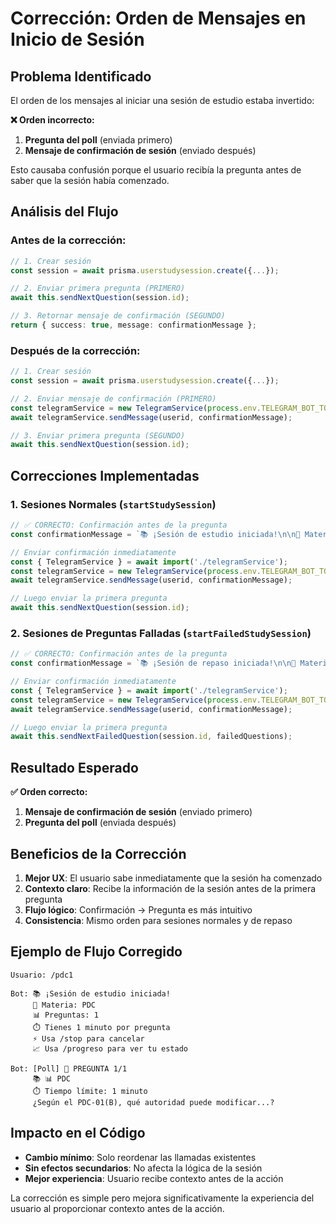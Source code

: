 # Corrección: Orden de Mensajes en Inicio de Sesión

## Problema Identificado

El orden de los mensajes al iniciar una sesión de estudio estaba invertido:

**❌ Orden incorrecto:**
1. **Pregunta del poll** (enviada primero)
2. **Mensaje de confirmación de sesión** (enviado después)

Esto causaba confusión porque el usuario recibía la pregunta antes de saber que la sesión había comenzado.

## Análisis del Flujo

### Antes de la corrección:
```typescript
// 1. Crear sesión
const session = await prisma.userstudysession.create({...});

// 2. Enviar primera pregunta (PRIMERO)
await this.sendNextQuestion(session.id);

// 3. Retornar mensaje de confirmación (SEGUNDO)
return { success: true, message: confirmationMessage };
```

### Después de la corrección:
```typescript
// 1. Crear sesión
const session = await prisma.userstudysession.create({...});

// 2. Enviar mensaje de confirmación (PRIMERO)
const telegramService = new TelegramService(process.env.TELEGRAM_BOT_TOKEN || '');
await telegramService.sendMessage(userid, confirmationMessage);

// 3. Enviar primera pregunta (SEGUNDO)
await this.sendNextQuestion(session.id);
```

## Correcciones Implementadas

### 1. **Sesiones Normales** (`startStudySession`)
```typescript
// ✅ CORRECTO: Confirmación antes de la pregunta
const confirmationMessage = `📚 ¡Sesión de estudio iniciada!\n\n🎯 Materia: ${subject.toUpperCase()}\n📊 Preguntas: ${totalquestions}\n\n⏱️ Tienes 1 minuto por pregunta\n⚡ Usa /stop para cancelar\n📈 Usa /progreso para ver tu estado`;

// Enviar confirmación inmediatamente
const { TelegramService } = await import('./telegramService');
const telegramService = new TelegramService(process.env.TELEGRAM_BOT_TOKEN || '');
await telegramService.sendMessage(userid, confirmationMessage);

// Luego enviar la primera pregunta
await this.sendNextQuestion(session.id);
```

### 2. **Sesiones de Preguntas Falladas** (`startFailedStudySession`)
```typescript
// ✅ CORRECTO: Confirmación antes de la pregunta
const confirmationMessage = `📚 ¡Sesión de repaso iniciada!\n\n🎯 Materia: ${subject.toUpperCase()}\n📊 Preguntas falladas: ${actualQuantity}\n\n⏱️ Tienes 1 minuto por pregunta\n⚡ Usa /stop para cancelar`;

// Enviar confirmación inmediatamente
const { TelegramService } = await import('./telegramService');
const telegramService = new TelegramService(process.env.TELEGRAM_BOT_TOKEN || '');
await telegramService.sendMessage(userid, confirmationMessage);

// Luego enviar la primera pregunta
await this.sendNextFailedQuestion(session.id, failedQuestions);
```

## Resultado Esperado

**✅ Orden correcto:**
1. **Mensaje de confirmación de sesión** (enviado primero)
2. **Pregunta del poll** (enviada después)

## Beneficios de la Corrección

1. **Mejor UX**: El usuario sabe inmediatamente que la sesión ha comenzado
2. **Contexto claro**: Recibe la información de la sesión antes de la primera pregunta
3. **Flujo lógico**: Confirmación → Pregunta es más intuitivo
4. **Consistencia**: Mismo orden para sesiones normales y de repaso

## Ejemplo de Flujo Corregido

```
Usuario: /pdc1

Bot: 📚 ¡Sesión de estudio iniciada!
     🎯 Materia: PDC
     📊 Preguntas: 1
     ⏱️ Tienes 1 minuto por pregunta
     ⚡ Usa /stop para cancelar
     📈 Usa /progreso para ver tu estado

Bot: [Poll] 🎯 PREGUNTA 1/1
     📚 📊 PDC
     ⏱️ Tiempo límite: 1 minuto
     ¿Según el PDC-01(B), qué autoridad puede modificar...?
```

## Impacto en el Código

- **Cambio mínimo**: Solo reordenar las llamadas existentes
- **Sin efectos secundarios**: No afecta la lógica de la sesión
- **Mejor experiencia**: Usuario recibe contexto antes de la acción

La corrección es simple pero mejora significativamente la experiencia del usuario al proporcionar contexto antes de la acción. 